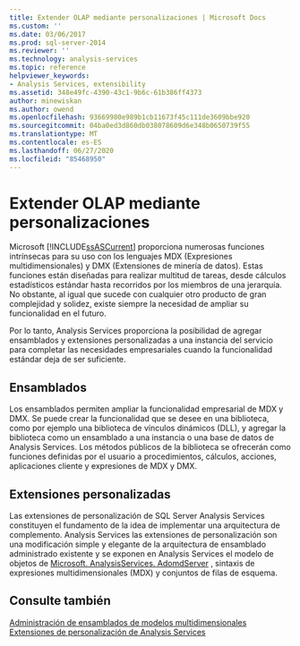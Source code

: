 ```yaml
---
title: Extender OLAP mediante personalizaciones | Microsoft Docs
ms.custom: ''
ms.date: 03/06/2017
ms.prod: sql-server-2014
ms.reviewer: ''
ms.technology: analysis-services
ms.topic: reference
helpviewer_keywords:
- Analysis Services, extensibility
ms.assetid: 348e49fc-4390-43c1-9b6c-61b386ff4373
author: minewiskan
ms.author: owend
ms.openlocfilehash: 93669980e989b1cb11673f45c111de3609bbe920
ms.sourcegitcommit: 04ba0ed3d860db038078609d6e348b0650739f55
ms.translationtype: MT
ms.contentlocale: es-ES
ms.lasthandoff: 06/27/2020
ms.locfileid: "85468950"
---
```

# <a name="extending-olap-through-personalizations"></a>Extender OLAP mediante personalizaciones
  Microsoft [!INCLUDE[ssASCurrent](../../../includes/ssascurrent-md.md)] proporciona numerosas funciones intrínsecas para su uso con los lenguajes MDX (Expresiones multidimensionales) y DMX (Extensiones de minería de datos). Estas funciones están diseñadas para realizar multitud de tareas, desde cálculos estadísticos estándar hasta recorridos por los miembros de una jerarquía. No obstante, al igual que sucede con cualquier otro producto de gran complejidad y solidez, existe siempre la necesidad de ampliar su funcionalidad en el futuro.  
  
 Por lo tanto, Analysis Services proporciona la posibilidad de agregar ensamblados y extensiones personalizadas a una instancia del servicio para completar las necesidades empresariales cuando la funcionalidad estándar deja de ser suficiente.  
  
## <a name="assemblies"></a>Ensamblados  
 Los ensamblados permiten ampliar la funcionalidad empresarial de MDX y DMX. Se puede crear la funcionalidad que se desee en una biblioteca, como por ejemplo una biblioteca de vínculos dinámicos (DLL), y agregar la biblioteca como un ensamblado a una instancia o una base de datos de Analysis Services. Los métodos públicos de la biblioteca se ofrecerán como funciones definidas por el usuario a procedimientos, cálculos, acciones, aplicaciones cliente y expresiones de MDX y DMX.  
  
## <a name="personalized-extensions"></a>Extensiones personalizadas  
 Las extensiones de personalización de SQL Server Analysis Services constituyen el fundamento de la idea de implementar una arquitectura de complemento. Analysis Services las extensiones de personalización son una modificación simple y elegante de la arquitectura de ensamblado administrado existente y se exponen en Analysis Services el modelo de objetos de [Microsoft. AnalysisServices. AdomdServer](/previous-versions/sql/sql-server-2014/ms131779(v=sql.120)) , sintaxis de expresiones multidimensionales (MDX) y conjuntos de filas de esquema.  
  
## <a name="see-also"></a>Consulte también  
 [Administración de ensamblados de modelos multidimensionales](../multidimensional-model-assemblies-management.md)   
 [Extensiones de personalización de Analysis Services](analysis-services-personalization-extensions.md)  
  
  
